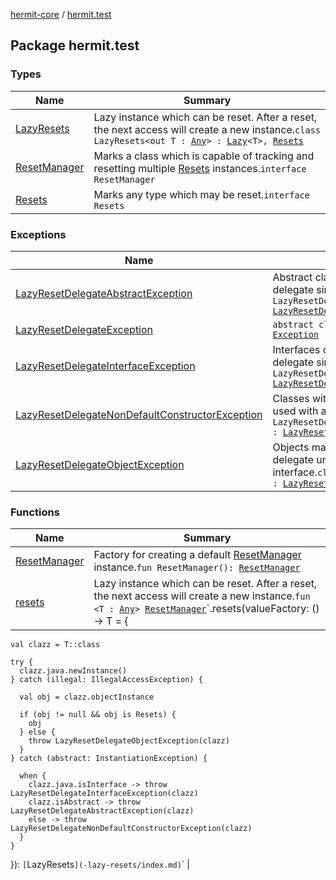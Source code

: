 [hermit-core](../index.md) / [hermit.test](./index.md)

## Package hermit.test

### Types

| Name | Summary |
|---|---|
| [LazyResets](-lazy-resets/index.md) | Lazy instance which can be reset.  After a reset, the next access will create a new instance.`class LazyResets<out T : `[`Any`](https://kotlinlang.org/api/latest/jvm/stdlib/kotlin/-any/index.html)`> : `[`Lazy`](https://kotlinlang.org/api/latest/jvm/stdlib/kotlin/-lazy/index.html)`<T>, `[`Resets`](-resets/index.md) |
| [ResetManager](-reset-manager/index.md) | Marks a class which is capable of tracking and resetting multiple [Resets](-resets/index.md) instances.`interface ResetManager` |
| [Resets](-resets/index.md) | Marks any type which may be reset.`interface Resets` |

### Exceptions

| Name | Summary |
|---|---|
| [LazyResetDelegateAbstractException](-lazy-reset-delegate-abstract-exception/index.md) | Abstract classes cannot be used with a 'by resets' delegate since they cannot be instantiated.`class LazyResetDelegateAbstractException : `[`LazyResetDelegateException`](-lazy-reset-delegate-exception/index.md) |
| [LazyResetDelegateException](-lazy-reset-delegate-exception/index.md) | `abstract class LazyResetDelegateException : `[`Exception`](https://kotlinlang.org/api/latest/jvm/stdlib/kotlin/-exception/index.html) |
| [LazyResetDelegateInterfaceException](-lazy-reset-delegate-interface-exception/index.md) | Interfaces cannot be used with a 'by resetss' delegate since they cannot be instantiated.`class LazyResetDelegateInterfaceException : `[`LazyResetDelegateException`](-lazy-reset-delegate-exception/index.md) |
| [LazyResetDelegateNonDefaultConstructorException](-lazy-reset-delegate-non-default-constructor-exception/index.md) | Classes without a default constructor cannot be used with a 'by resets' delegate.`class LazyResetDelegateNonDefaultConstructorException : `[`LazyResetDelegateException`](-lazy-reset-delegate-exception/index.md) |
| [LazyResetDelegateObjectException](-lazy-reset-delegate-object-exception/index.md) | Objects may not be used with a 'by resets' delegate unless they implement the LazyReset interface.`class LazyResetDelegateObjectException : `[`LazyResetDelegateException`](-lazy-reset-delegate-exception/index.md) |

### Functions

| Name | Summary |
|---|---|
| [ResetManager](-reset-manager.md) | Factory for creating a default [ResetManager](-reset-manager/index.md) instance.`fun ResetManager(): `[`ResetManager`](-reset-manager/index.md) |
| [resets](resets.md) | Lazy instance which can be reset.  After a reset, the next access will create a new instance.`fun <T : `[`Any`](https://kotlinlang.org/api/latest/jvm/stdlib/kotlin/-any/index.html)`> `[`ResetManager`](-reset-manager/index.md)`.resets(valueFactory: () -> T = {
    val clazz = T::class

    try {
      clazz.java.newInstance()
    } catch (illegal: IllegalAccessException) {

      val obj = clazz.objectInstance

      if (obj != null && obj is Resets) {
        obj
      } else {
        throw LazyResetDelegateObjectException(clazz)
      }
    } catch (abstract: InstantiationException) {

      when {
        clazz.java.isInterface -> throw LazyResetDelegateInterfaceException(clazz)
        clazz.isAbstract -> throw LazyResetDelegateAbstractException(clazz)
        else -> throw LazyResetDelegateNonDefaultConstructorException(clazz)
      }
    }

  }): `[`LazyResets`](-lazy-resets/index.md)`<T>` |
